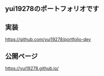 ## yui19278のポートフォリオです
## 実装
https://github.com/yui19278/portfolio-dev
## 公開ページ　
https://yui19278.github.io/
